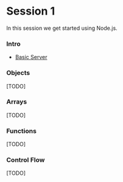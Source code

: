 # Session 1

In this session we get started using Node.js.

### Intro
- [Basic Server](./intro)

### Objects
[TODO]

### Arrays
[TODO]

### Functions
[TODO]

### Control Flow 
[TODO]
